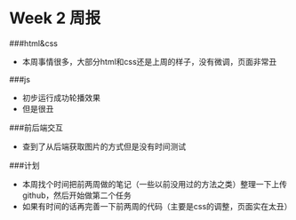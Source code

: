 Week 2 周报
=
###html&css
 - 本周事情很多，大部分html和css还是上周的样子，没有微调，页面非常丑

###js
 - 初步运行成功轮播效果
 - 但是很丑

###前后端交互
 - 查到了从后端获取图片的方式但是没有时间测试

###计划
 - 本周找个时间把前两周做的笔记（一些以前没用过的方法之类）整理一下上传github，然后开始做第二个任务
 - 如果有时间的话再完善一下前两周的代码（主要是css的调整，页面实在太丑）